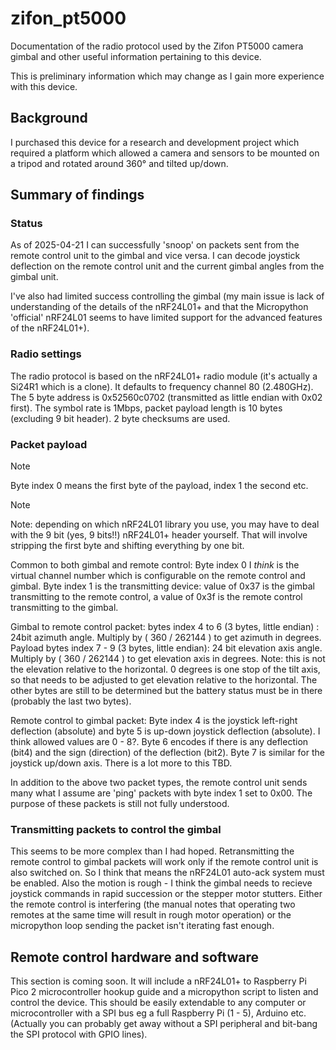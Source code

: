 # zifon_pt5000
Documentation of the radio protocol used by the Zifon PT5000 camera gimbal and other useful information pertaining to this device.

This is preliminary information which may change as I gain more experience with this device. 

## Background

I purchased this device for a research and development project which required a platform which allowed a camera and sensors to be mounted on a tripod and rotated around 360° and tilted up/down.

## Summary of findings

### Status

As of 2025-04-21 I can successfully 'snoop' on packets sent from the remote control unit to the gimbal and vice versa. I can decode joystick deflection on the remote control unit and the current gimbal angles from the gimbal unit. 

I've also had limited success controlling the gimbal (my main issue is lack of understanding of the details of the nRF24L01+ and that the Micropython 'official' nRF24L01 seems to have limited support for the advanced features of the nRF24L01+).

### Radio settings
The radio protocol is based on the nRF24L01+ radio module (it's actually a Si24R1 which is a clone). It defaults to frequency channel 80 (2.480GHz). The 5 byte address is 0x52560c0702 (transmitted as little endian with 0x02 first). The symbol rate is 1Mbps, packet payload length is 10 bytes (excluding 9 bit header). 2 byte checksums are used.

### Packet payload 

> [!NOTE]  
> Byte index 0 means the first byte of the payload, index 1 the second etc.

> [!NOTE]
> Note: depending on which nRF24L01 library you use, you may have to deal with the 9 bit (yes, 9 bits!!) nRF24L01+ header yourself. That will involve stripping the first byte and shifting everything by one bit.

Common to both gimbal and remote control: Byte index 0 I *think* is the virtual channel number which is configurable on the remote control and gimbal. Byte index 1 is the transmitting device: value of 0x37 is the gimbal transmitting to the remote control, a value of 0x3f is the remote control transmitting to the gimbal.

Gimbal to remote control packet:  bytes index 4 to 6 (3 bytes, little endian) : 24bit azimuth angle. Multiply by ( 360 / 262144 ) to get azimuth in degrees. Payload bytes index 7 - 9 (3 bytes, little endian): 24 bit elevation axis angle.  Multiply by ( 360 / 262144 ) to get elevation axis in degrees. Note: this is not the elevation relative to the horizontal.  0 degrees is one stop of the tilt axis, so that needs to be adjusted to get elevation relative to the horizontal.  The other bytes are still to be determined but the battery status must be in there (probably the last two bytes).

Remote control to gimbal packet:  Byte index 4 is the joystick left-right deflection (absolute) and byte 5 is up-down joystick deflection (absolute). I think allowed values are 0 - 8?. Byte 6 encodes if there is any deflection (bit4) and the sign (direction) of the deflection (bit2). Byte 7 is similar for the joystick up/down axis. There is a lot more to this TBD.

In addition to the above two packet types, the remote control unit sends many what I assume are 'ping' packets with byte index 1 set to 0x00. The purpose of these packets is still not fully understood.

### Transmitting packets to control the gimbal

This seems to be more complex than I had hoped.  Retransmitting the remote control to gimbal packets will work only if the remote control unit is also switched on. So I think that means the nRF24L01 auto-ack system must be enabled. Also the motion is rough - I think the gimbal needs to recieve joystick commands in rapid succession or the stepper motor stutters. Either the remote control is interfering (the manual notes that operating two remotes at the same time will result in rough motor operation) or the micropython loop sending the packet isn't iterating fast enough.

## Remote control hardware and software

This section is coming soon. It will include a nRF24L01+ to Raspberry Pi Pico 2 microcontroller hookup guide and a micropython script to listen and control the device. This should be easily extendable to any computer or microcontroller with a SPI bus eg a full Raspberry Pi (1 - 5), Arduino etc. (Actually you can probably get away without a SPI peripheral and bit-bang the SPI protocol with GPIO lines).

